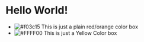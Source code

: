 # Hello World!
- ![#f03c15](https://placehold.it/15/f03c15/000000?text=+)
This is just a plain red/orange color box
- ![#FFFF00](https://placehold.it/15/f03c15/000000?text=+)
This is just a Yellow Color box
